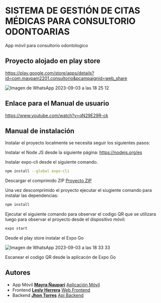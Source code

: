 # SISTEMA DE GESTIÓN DE CITAS MÉDICAS PARA CONSULTORIO ODONTOARIAS
App móvil para consultorio odontologico

## Proyecto alojado en play store
https://play.google.com/store/apps/details?id=com.maypam2201.consultorio&pcampaignid=web_share

![Imagen de WhatsApp 2023-09-03 a las 18 25 12](https://github.com/mayP2201/ConsultorioOdont/assets/128390603/fcbf987d-a95a-4fa1-9c54-2860b8b88f01)


## Enlace para el Manual de usuario
https://www.youtube.com/watch?v=qN29E29R-ck

## Manual de instalación
Instalar el proyecto localmente se necesita seguir los siguientes pasos:

Instalar el Node JS desde la siguiente página:
https://nodejs.org/es

Instalar expo-cli desde el siguiente comando.
```bash
npm install --global expo-cli
```

Descargar el comprimido ZIP
[Proyecto ZIP]([https://github.com/Lesly-liseth/Odontoarias/archive/refs/heads/master.zip](https://github.com/mayP2201/ConsultorioOdont.git))

Una vez descomprimido el proyecto ejecutar el siugiente comando para instalar las dependencias:
```bash
npm install 
```

Ejecutar el siguiente comando para observar el codigo QR que se utilizara luego para observar el proyecto desde el dispositivo móvil:
```bash
expo start
```

Desde el play store instalar el Expo Go

![Imagen de WhatsApp 2023-09-03 a las 18 33 33](https://github.com/mayP2201/ConsultorioOdont/assets/128390603/27dccc8e-0df0-4a96-9ffc-b7b8bb2a3df7)


Escanear el codigo QR desde la aplicacón de Expo Go


## Autores
* App Móvil [**Mayra Ñaupari**](https://github.com/mayP2201) [Aplicación Móvil](https://github.com/mayP2201/ConsultorioOdont.git)
* Frontend [**Lesly Herrera**](https://github.com/Lesly-liseth) [Web Frontend](https://github.com/Lesly-liseth/Odontoarias.git)
* Backend [**Jhon Torres**](https://github.com/jhon-torres) [Api Backend](https://github.com/jhon-torres/EndPoints_CO.git)
